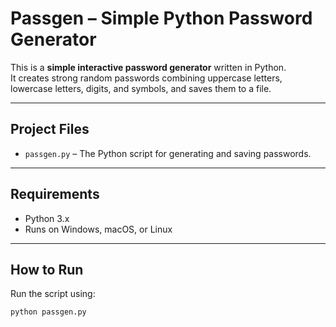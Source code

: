 # Passgen – Simple Python Password Generator

This is a **simple interactive password generator** written in Python.  
It creates strong random passwords combining uppercase letters, lowercase letters, digits, and symbols, and saves them to a file.

---

## Project Files

- `passgen.py` – The Python script for generating and saving passwords.

---

## Requirements

- Python 3.x
- Runs on Windows, macOS, or Linux

---

## How to Run

Run the script using:

```bash
python passgen.py
